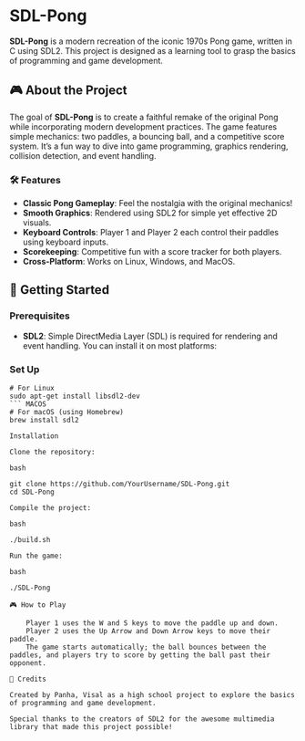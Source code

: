 # SDL-Pong

**SDL-Pong** is a modern recreation of the iconic 1970s Pong game, written in C using SDL2. This project is designed as a learning tool to grasp the basics of programming and game development.

## 🎮 About the Project

The goal of **SDL-Pong** is to create a faithful remake of the original Pong while incorporating modern development practices. The game features simple mechanics: two paddles, a bouncing ball, and a competitive score system. It’s a fun way to dive into game programming, graphics rendering, collision detection, and event handling.

### 🛠️ Features
- **Classic Pong Gameplay**: Feel the nostalgia with the original mechanics!
- **Smooth Graphics**: Rendered using SDL2 for simple yet effective 2D visuals.
- **Keyboard Controls**: Player 1 and Player 2 each control their paddles using keyboard inputs.
- **Scorekeeping**: Competitive fun with a score tracker for both players.
- **Cross-Platform**: Works on Linux, Windows, and MacOS.

## 🚀 Getting Started

### Prerequisites
- **SDL2**: Simple DirectMedia Layer (SDL) is required for rendering and event handling. You can install it on most platforms:
### Set Up 
``` LINUX
# For Linux
sudo apt-get install libsdl2-dev
``` MACOS
# For macOS (using Homebrew)
brew install sdl2

Installation

Clone the repository:

bash

git clone https://github.com/YourUsername/SDL-Pong.git
cd SDL-Pong

Compile the project:

bash

./build.sh 

Run the game:

bash

./SDL-Pong

🎮 How to Play

    Player 1 uses the W and S keys to move the paddle up and down.
    Player 2 uses the Up Arrow and Down Arrow keys to move their paddle.
    The game starts automatically; the ball bounces between the paddles, and players try to score by getting the ball past their opponent.

📝 Credits

Created by Panha, Visal as a high school project to explore the basics of programming and game development.

Special thanks to the creators of SDL2 for the awesome multimedia library that made this project possible!
